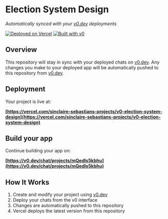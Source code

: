 # Election System Design

*Automatically synced with your [v0.dev](https://v0.dev) deployments*

[![Deployed on Vercel](https://img.shields.io/badge/Deployed%20on-Vercel-black?style=for-the-badge&logo=vercel)](https://vercel.com/sinclaire-sebastians-projects/v0-election-system-design)
[![Built with v0](https://img.shields.io/badge/Built%20with-v0.dev-black?style=for-the-badge)](https://v0.dev/chat/projects/mQedls5kbhu)

## Overview

This repository will stay in sync with your deployed chats on [v0.dev](https://v0.dev).
Any changes you make to your deployed app will be automatically pushed to this repository from [v0.dev](https://v0.dev).

## Deployment

Your project is live at:

**[https://vercel.com/sinclaire-sebastians-projects/v0-election-system-design](https://vercel.com/sinclaire-sebastians-projects/v0-election-system-design)**

## Build your app

Continue building your app on:

**[https://v0.dev/chat/projects/mQedls5kbhu](https://v0.dev/chat/projects/mQedls5kbhu)**

## How It Works

1. Create and modify your project using [v0.dev](https://v0.dev)
2. Deploy your chats from the v0 interface
3. Changes are automatically pushed to this repository
4. Vercel deploys the latest version from this repository